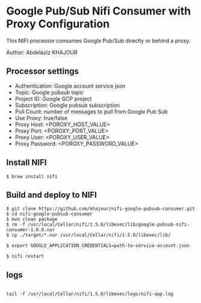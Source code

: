 # Google Pub/Sub Nifi Consumer with Proxy Configuration

This NIFI processor consumes Google Pub/Sub directly or behind a proxy.

Author: Abdelaziz KHAJOUR


## Processor settings 
- Authentication: Google account service json
- Topic: Google pubsub topic
- Project ID: Google GCP project
- Subscription: Google pubsub subscription
- Pull Count: number of messages to pull from Google Pub Sub
- Use Proxy: true/false
- Proxy Host: <POROXY_HOST_VALUE>
- Proxy Port: <POROXY_PORT_VALUE>
- Proxy User: <POROXY_USER_VALUE>
- Proxy Password: <POROXY_PASSWORD_VALUE>


## Install NIFI 

``` 
$ brew install nifi 
```  

## Build and deploy to NIFI

```
$ git clone https://github.com/khajour/nifi-google-pubsub-consumer.git
$ cd nifi-google-pubsub-consumer
$ mvn clean package
$ rm -f /usr/local/Cellar/nifi/1.5.0/libexec/lib/google-pubsub-nifi-consumer-1.0.0.nar
$ cp ./target/*.nar /usr/local/Cellar/nifi/1.5.0/libexec/lib/

$ export GOOGLE_APPLICATION_CREDENTIALS=path-to-service-account.json 

$ nifi restart

```


## logs
```

tail -f /usr/local/Cellar/nifi/1.5.0/libexec/logs/nifi-app.log

```

